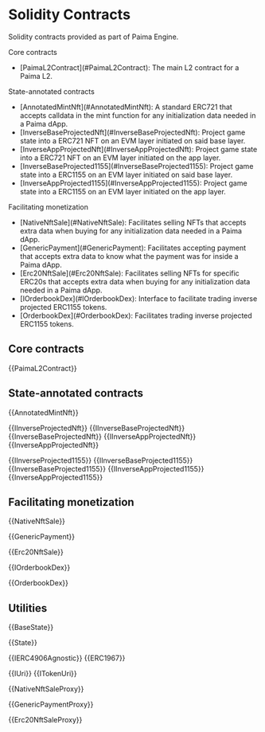 # Solidity Contracts

Solidity contracts provided as part of Paima Engine.

Core contracts

<ul>
  <li>[PaimaL2Contract](#PaimaL2Contract): The main L2 contract for a Paima L2.</li>
</ul>
State-annotated contracts
<ul>
  <li>[AnnotatedMintNft](#AnnotatedMintNft): A standard ERC721 that accepts calldata in the mint function for any initialization data needed in a Paima dApp.</li>
  <li>[InverseBaseProjectedNft](#InverseBaseProjectedNft): Project game state into a ERC721 NFT on an EVM layer initiated on said base layer.</li>
  <li>[InverseAppProjectedNft](#InverseAppProjectedNft): Project game state into a ERC721 NFT on an EVM layer initiated on the app layer.</li>
  <li>[InverseBaseProjected1155](#InverseBaseProjected1155): Project game state into a ERC1155 on an EVM layer initiated on said base layer.</li>
  <li>[InverseAppProjected1155](#InverseAppProjected1155): Project game state into a ERC1155 on an EVM layer initiated on the app layer.</li>
</ul>
Facilitating monetization
<ul>
  <li>[NativeNftSale](#NativeNftSale): Facilitates selling NFTs that accepts extra data when buying for any initialization data needed in a Paima dApp.</li>
  <li>[GenericPayment](#GenericPayment): Facilitates accepting payment that accepts extra data to know what the payment was for inside a Paima dApp.</li>
  <li>[Erc20NftSale](#Erc20NftSale): Facilitates selling NFTs for specific ERC20s that accepts extra data when buying for any initialization data needed in a Paima dApp.</li>
  <li>[IOrderbookDex](#IOrderbookDex): Interface to facilitate trading inverse projected ERC1155 tokens.</li>
  <li>[OrderbookDex](#OrderbookDex): Facilitates trading inverse projected ERC1155 tokens.</li>
</ul>

## Core contracts

{{PaimaL2Contract}}

## State-annotated contracts

{{AnnotatedMintNft}}

{{IInverseProjectedNft}}
{{IInverseBaseProjectedNft}}
{{InverseBaseProjectedNft}}
{{IInverseAppProjectedNft}}
{{InverseAppProjectedNft}}

{{IInverseProjected1155}}
{{IInverseBaseProjected1155}}
{{InverseBaseProjected1155}}
{{IInverseAppProjected1155}}
{{InverseAppProjected1155}}

## Facilitating monetization

{{NativeNftSale}}

{{GenericPayment}}

{{Erc20NftSale}}

{{IOrderbookDex}}

{{OrderbookDex}}

## Utilities

{{BaseState}}

{{State}}

{{IERC4906Agnostic}}
{{ERC1967}}

{{IUri}}
{{ITokenUri}}

{{NativeNftSaleProxy}}

{{GenericPaymentProxy}}

{{Erc20NftSaleProxy}}
